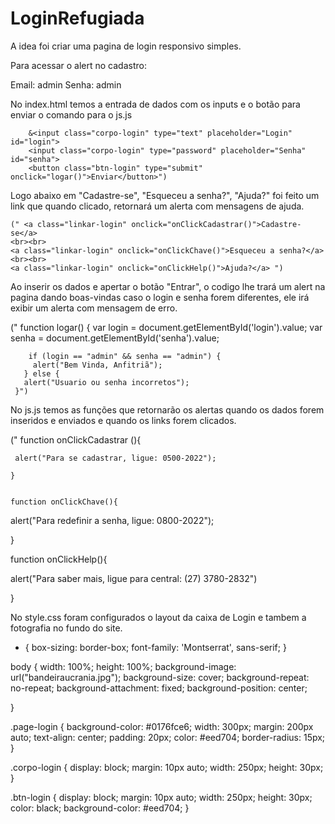 # LoginRefugiada

A idea foi criar uma pagina de login responsivo simples.

Para acessar o alert no cadastro:

Email: admin
Senha: admin


No index.html temos a entrada de dados com os inputs e o botão para enviar o comando para o js.js

        &<input class="corpo-login" type="text" placeholder="Login" id="login">
        <input class="corpo-login" type="password" placeholder="Senha" id="senha">
        <button class="btn-login" type="submit" onclick="logar()">Enviar</button>")



Logo abaixo em "Cadastre-se", "Esqueceu a senha?", "Ajuda?" foi feito um link que quando clicado, retornará um alerta com mensagens de ajuda.

    (" <a class="linkar-login" onclick="onClickCadastrar()">Cadastre-se</a>
    <br><br>
    <a class="linkar-login" onclick="onClickChave()">Esqueceu a senha?</a>
    <br><br>
    <a class="linkar-login" onclick="onClickHelp()">Ajuda?</a> ")
    
    




Ao inserir os dados e apertar o botão "Entrar", o codigo lhe trará um alert na pagina dando boas-vindas caso o login e senha forem diferentes, ele irá exibir um alerta com mensagem de erro.

   ("   function logar() {
          var login = document.getElementById('login').value;
          var senha = document.getElementById('senha').value;

        if (login == "admin" && senha == "admin") {
         alert("Bem Vinda, Anfitriã");
       } else {
       alert("Usuario ou senha incorretos");
     }")






No js.js temos as funções que retornarão os alertas quando os dados forem inseridos e enviados e quando os links forem clicados.


   ("  function onClickCadastrar (){

     alert("Para se cadastrar, ligue: 0500-2022");

    }


    function onClickChave(){

 alert("Para redefinir a senha, ligue: 0800-2022");

 }

   function onClickHelp(){

 alert("Para saber mais, ligue para central: (27) 3780-2832")

 }
 
 
 
 
 No style.css foram configurados o layout da caixa de Login e tambem a fotografia no fundo do site.
 
 * {
    box-sizing: border-box;
    font-family: 'Montserrat', sans-serif;
  }
  
  body {
      width: 100%;
      height: 100%;
      background-image: url("bandeiraucrania.jpg");
      background-size: cover;
      background-repeat: no-repeat;
      background-attachment: fixed;
      background-position: center;
      
  }
  
  .page-login {
      background-color: #0176fce6;
      width: 300px;
      margin: 200px auto;
      text-align: center;
      padding: 20px;
      color: #eed704;
      border-radius: 15px;
  }
  
  .corpo-login {
      display: block;
      margin: 10px auto;
      width: 250px;
      height: 30px;
  }
  
  .btn-login {
      display: block;
      margin: 10px auto;
      width: 250px;
      height: 30px;
      color: black;
      background-color: #eed704;
  }

